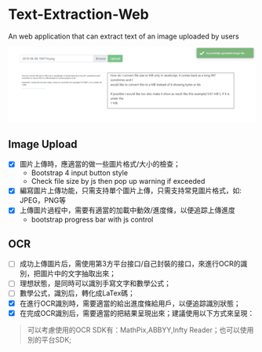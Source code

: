 # Text-Extraction-Web
An web application that can extract text of an image uploaded by users

![](https://raw.githubusercontent.com/Lei1025/ImgRepo/master/myblog/c92d40a4-dff3-07d7-7278-f1d6b024cb2d.png)

## Image Upload

- [x] 圖片上傳時，應適當的做一些圖片格式/大小的檢查；
  - Bootstrap 4 input button style
  - Check file size by js then pop up warning if exceeded
- [x] 編寫圖片上傳功能，只需支持單个圖片上傳，只需支持常見圖片格式，如: JPEG，PNG等
- [x] 上傳圖片過程中，需要有適當的加載中動效/進度條，以便追踪上傳進度
  - bootstrap progress bar with js control

## OCR

  - [ ] 成功上傳圖片后，需使用第3方平台接口/自己封裝的接口，來進行OCR的識別，把圖片中的文字抽取出來；
  - [ ] 理想狀態，是同時可以識別手寫文字和數學公式；
  - [ ] 數學公式，識別后，轉化成LaTex碼；
  - [x] 在進行OCR識別時，需要適當的給出進度條給用戶，以便追踪識別狀態；
  - [x] 在完成OCR識別后，需要適當的把結果呈現出來；建議使用以下方式來呈現：
> 可以考慮使用的OCR SDK有：MathPix,ABBYY,Infty Reader；也可以使用別的平台SDK;

